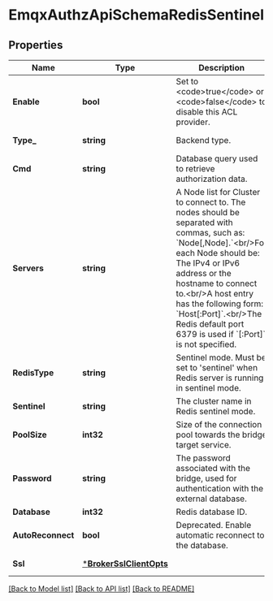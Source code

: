 # EmqxAuthzApiSchemaRedisSentinel

## Properties
Name | Type | Description | Notes
------------ | ------------- | ------------- | -------------
**Enable** | **bool** | Set to &lt;code&gt;true&lt;/code&gt; or &lt;code&gt;false&lt;/code&gt; to disable this ACL provider. | [optional] [default to true]
**Type_** | **string** | Backend type. | [default to TYPE_.REDIS]
**Cmd** | **string** | Database query used to retrieve authorization data. | [default to null]
**Servers** | **string** | A Node list for Cluster to connect to. The nodes should be separated with commas, such as: &#x60;Node[,Node].&#x60;&lt;br/&gt;For each Node should be: The IPv4 or IPv6 address or the hostname to connect to.&lt;br/&gt;A host entry has the following form: &#x60;Host[:Port]&#x60;.&lt;br/&gt;The Redis default port 6379 is used if &#x60;[:Port]&#x60; is not specified. | [default to null]
**RedisType** | **string** | Sentinel mode. Must be set to &#x27;sentinel&#x27; when Redis server is running in sentinel mode. | [optional] [default to REDIS_TYPE.SENTINEL]
**Sentinel** | **string** | The cluster name in Redis sentinel mode. | [default to null]
**PoolSize** | **int32** | Size of the connection pool towards the bridge target service. | [optional] [default to 8]
**Password** | **string** | The password associated with the bridge, used for authentication with the external database. | [optional] [default to null]
**Database** | **int32** | Redis database ID. | [optional] [default to 0]
**AutoReconnect** | **bool** | Deprecated. Enable automatic reconnect to the database. | [optional] [default to true]
**Ssl** | [***BrokerSslClientOpts**](broker.ssl_client_opts.md) |  | [optional] [default to null]

[[Back to Model list]](../README.md#documentation-for-models) [[Back to API list]](../README.md#documentation-for-api-endpoints) [[Back to README]](../README.md)

